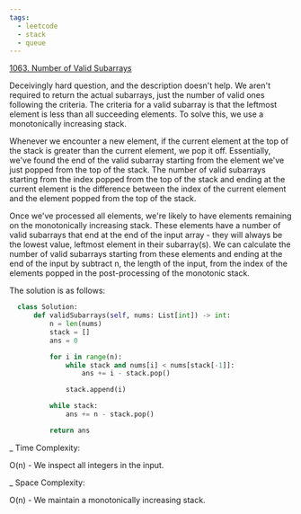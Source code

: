 ```yaml
---
tags:
  - leetcode
  - stack
  - queue
---
```


<a href="https://leetcode.com/problems/number-of-valid-subarrays/">
1063. Number of Valid Subarrays</a>

Deceivingly hard question, and the description doesn't help. We aren't required
to return the actual subarrays, just the number of valid ones following the
criteria. The criteria for a valid subarray is that the leftmost element is less
than all succeeding elements. To solve this, we use a monotonically increasing
stack.

Whenever we encounter a new element, if the current element at the top of the
stack is greater than the current element, we pop it off. Essentially, we've
found the end of the valid subarray starting from the element we've just popped
from the top of the stack. The number of valid subarrays starting from the index
popped from the top of the stack and ending at the current element is the
difference between the index of the current element and the element popped from
the top of the stack.

Once we've processed all elements, we're likely to have elements remaining on
the monotonically increasing stack. These elements have a number of valid
subarrays that end at the end of the input array - they will always be the
lowest value, leftmost element in their subarray(s). We can calculate the number
of valid subarrays starting from these elements and ending at the end of the
input by subtract n, the length of the input, from the index of the elements
popped in the post-processing of the monotonic stack.

The solution is as follows:

```python
  class Solution:
      def validSubarrays(self, nums: List[int]) -> int:
          n = len(nums)
          stack = []
          ans = 0

          for i in range(n):
              while stack and nums[i] < nums[stack[-1]]:
                  ans += i - stack.pop()

              stack.append(i)

          while stack:
              ans += n - stack.pop()

          return ans
```

\_ Time Complexity:

O(n) - We inspect all integers in the input.

\_ Space Complexity:

O(n) - We maintain a monotonically increasing stack.
